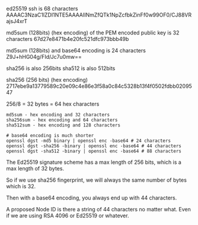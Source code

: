 ed25519 ssh is 68 characters
AAAAC3NzaC1lZDI1NTE5AAAAIINmZfQTk1NpZcfbkZinFf0w99OF0/CJ88VRajsJ4xrT

md5sum (128bits) (hex encoding) of the PEM encoded public key is 32 characters
67d27e8471b4e20fc521dfc973bbb49b

md5sum (128bits) and base64 encoding is 24 characters
Z9J+hHG04g/FId/Jc7u0mw==

sha256 is also 256bits
sha512 is also 512bits

sha256 (256 bits) (hex encoding)
2717ebe9a13779589c20e09c4e86e3f58a0c84c5328b13f4f0502fdbb0209547

256/8 = 32 bytes = 64 hex characters

```
md5sum - hex encoding and 32 characters
sha256sum - hex encoding and 64 characters
sha512sum - hex encoding and 128 characters

# base64 encoding is much shorter
openssl dgst -md5 binary | openssl enc -base64 # 24 characters
openssl dgst -sha256 -binary | openssl enc -base64 # 44 characters
openssl dgst -sha512 -binary | openssl enc -base64 # 88 characters
```

The Ed25519 signature scheme has a max length of 256 bits, which is a max length of 32 bytes.

So if we use sha256 fingerprint, we will always the same number of bytes which is 32.

Then with a base64 encoding, you always end up with 44 characters.

A proposed Node ID is there a string of 44 characters no matter what. Even if we are using RSA 4096 or Ed25519 or whatever.